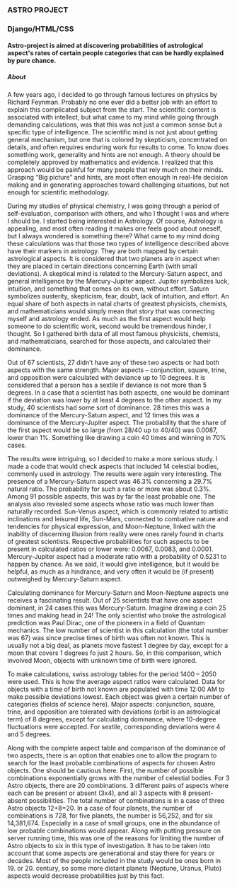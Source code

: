### ASTRO PROJECT

### Django/HTML/CSS

#### Astro-project is aimed at discovering probabilities of astrological aspect's rates of certain people categories that can be hardly explained by pure chance.

##### About

 A few years ago, I decided to go through famous lectures on physics by Richard Feynman. 
 Probably no one ever did a better job with an effort to explain this complicated subject from the start. 
 The scientific content is associated with intellect, but what came to my mind while going through demanding calculations, 
 was that this was not just a common sense but a specific type of intelligence. 
 The scientific mind is not just about getting general mechanism, but one that is colored by skepticism, 
 concentrated on details, and often requires enduring work for results to come. To know does something work, generality and hints are not enough. 
 A theory should be completely approved by mathematics and evidence. I realized that this approach would be painful for many people that rely much on their minds. 
 Grasping “Big picture” and hints, are most often enough in real-life decision making and in generating approaches toward challenging situations, 
 but not enough for scientific methodology.

 During my studies of physical chemistry, I was going through a period of self-evaluation, comparison with others, and who I thought I was and where I should be. 
 I started being interested in Astrology. Of course, Astrology is appealing, and most often reading it makes one feels good about oneself, 
 but I always wondered is something there? What came to my mind doing these calculations was that those two types of intelligence described above have their markers in astrology. 
 They are both mapped by certain astrological aspects. It is considered that two planets are in aspect when they are placed in certain directions 
 concerning Earth (with small deviations). A skeptical mind is related to the Mercury-Saturn aspect, and general intelligence by the Mercury-Jupiter aspect. 
 Jupiter symbolizes luck, intuition, and something that comes on its own, without effort. Saturn symbolizes austerity, skepticism, fear, doubt, lack of intuition, and effort. 
 An equal share of both aspects in natal charts of greatest physicists, chemists, and mathematicians would simply mean that story that was connecting myself and astrology ended. 
 As much as the first aspect would help someone to do scientific work, second would be tremendous hinder, I thought. 
 So I gathered birth data of all most famous physicists, chemists, and mathematicians, searched for those aspects, and calculated their dominance.

 Out of 67 scientists, 27 didn’t have any of these two aspects or had both aspects with the same strength. 
 Major aspects – conjunction, square, trine, and opposition were calculated with deviance up to 10 degrees. 
 It is considered that a person has a sextile if deviance is not more than 5 degrees. 
 In a case that a scientist has both aspects, one would be dominant if the deviation was lower by at least 4 degrees to the other aspect. 
 In my study, 40 scientists had some sort of dominance. 28 times this was a dominance of the Mercury-Saturn aspect, and 12 times this was a dominance of the Mercury-Jupiter aspect.
 The probability that the share of the first aspect would be so large (from 28/40 up to 40/40) was 0.0087, lower than 1%. 
 Something like drawing a coin 40 times and winning in 70% cases.
 
 The results were intriguing, so I decided to make a more serious study. I made a code that would check aspects that included 14 celestial bodies, commonly used in astrology. 
 The results were again very interesting. The presence of a Mercury-Saturn aspect was 46.3% concerning a 29.7% natural ratio. 
 The probability for such a ratio or more was about 0.3%. Among 91 possible aspects, this was by far the least probable one. 
 The analysis also revealed some aspects whose ratio was much lower than naturally recorded. 
 Sun-Venus aspect, which is commonly related to artistic inclinations and leisured life, Sun-Mars, connected to combative nature and tendencies for physical expression, 
 and Moon-Neptune, linked with the inability of discerning illusion from reality were ones rarely found in charts of greatest scientists. 
 Respective probabilities for such aspects to be present in calculated ratios or lower were: 0.0067, 0.0083, and 0.0001. 
 Mercury-Jupiter aspect had a moderate ratio with a probability of 0.5231 to happen by chance. 
 As we said, it would give intelligence, but it would be helpful, as much as a hindrance, and very often it would be (if present) outweighed by Mercury-Saturn aspect.
 
 Calculating dominance for Mercury-Saturn and Moon-Neptune aspects one receives a fascinating result. 
 Out of 25 scientists that have one aspect dominant, in 24 cases this was Mercury-Saturn. 
 Imagine drawing a coin 25 times and making head in 24! The only scientist who broke the astrological prediction was Paul Dirac, 
 one of the pioneers in a field of Quantum mechanics. The low number of scientist in this calculation (the total number was 67) was since 
 precise times of birth was often not known. This is usually not a big deal, as planets move fastest 1 degree by day, except for a moon that covers 1 degrees fo just 2 hours. 
 So, in this comparison, which involved Moon, objects with unknown time of birth were ignored.
 
 To make calculations, swiss astrology tables for the period 1400 – 2050 were used. This is how the average aspect ratios were calculated. 
 Data for objects with a time of birth not known are populated with time 12:00 AM to make possible deviations lowest. 
 Each object was given a certain number of categories (fields of science here). Major aspects: conjunction, square, trine, and opposition are tolerated with deviations 
 (orbit is an astrological term) of 8 degrees, except for calculating dominance, where 10-degree fluctuations were accepted. 
 For sextile, corresponding deviations were 4 and 5 degrees.
 
 Along with the complete aspect table and comparison of the dominance of two aspects, there is an option that enables one to allow the program to search for the least probable 
 combinations of aspects for chosen Astro objects. One should be cautious here. First, the number of possible combinations exponentially grows with the number of celestial bodies.
 For 3 Astro objects, there are 20 combinations. 3 different pairs of aspects where each can be present or absent (3x4), 
 and all 3 aspects with 8 present-absent possibilities. The total number of combinations is in a case of three Astro objects 12+8=20. 
 In a case of four planets, the number of combinations is 728, for five planets, the number is 56,252, and for six 14,381,674. 
 Especially in a case of small groups, one in the abundance of low probable combinations would appear. Along with putting pressure on server running time, 
 this was one of the reasons for limiting the number of Astro objects to six in this type of investigation. 
 It has to be taken into account that some aspects are generational and stay there for years or decades. 
 Most of the people included in the study would be ones born in 19. or 20. century, 
 so some more distant planets (Neptune, Uranus, Pluto) aspects would decrease probabilities just by this fact.
 
 
 
